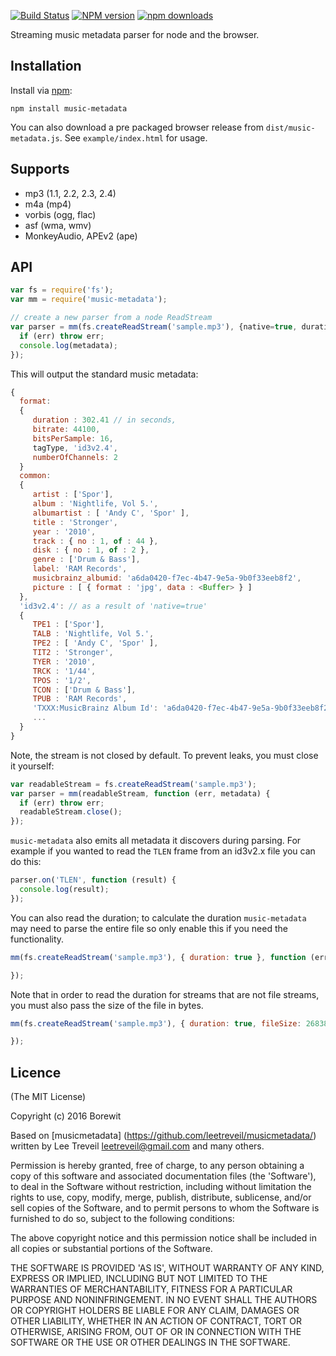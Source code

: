 [![Build Status][travis-image]][travis-url] [![NPM version][npm-image]][npm-url] [![npm downloads][npm-downloads-image]][npm-url]

Streaming music metadata parser for node and the browser.

Installation
------------
Install via [npm](http://npmjs.org):

```
npm install music-metadata
```

You can also download a pre packaged browser release from `dist/music-metadata.js`.
See `example/index.html` for usage.


Supports
-----------------
* mp3 (1.1, 2.2, 2.3, 2.4)
* m4a (mp4)
* vorbis (ogg, flac)
* asf (wma, wmv)
* MonkeyAudio, APEv2 (ape)


API
-----------------
```javascript
var fs = require('fs');
var mm = require('music-metadata');

// create a new parser from a node ReadStream
var parser = mm(fs.createReadStream('sample.mp3'), {native=true, duration=true}function (err, metadata) {
  if (err) throw err;
  console.log(metadata);
});
```

This will output the standard music metadata:

```javascript
{
  format:
  {
     duration : 302.41 // in seconds,
     bitrate: 44100,
     bitsPerSample: 16,
     tagType, 'id3v2.4',
     numberOfChannels: 2
  }
  common:
  {
     artist : ['Spor'],
     album : 'Nightlife, Vol 5.',
     albumartist : [ 'Andy C', 'Spor' ],
     title : 'Stronger',
     year : '2010',
     track : { no : 1, of : 44 },
     disk : { no : 1, of : 2 },
     genre : ['Drum & Bass'],
     label: 'RAM Records',
     musicbrainz_albumid: 'a6da0420-f7ec-4b47-9e5a-9b0f33eeb8f2',
     picture : [ { format : 'jpg', data : <Buffer> } ]
  },
  'id3v2.4': // as a result of 'native=true'
  {
     TPE1 : ['Spor'],
     TALB : 'Nightlife, Vol 5.',
     TPE2 : [ 'Andy C', 'Spor' ],
     TIT2 : 'Stronger',
     TYER : '2010',
     TRCK : '1/44',
     TPOS : '1/2',
     TCON : ['Drum & Bass'],
     TPUB : 'RAM Records',
     'TXXX:MusicBrainz Album Id': 'a6da0420-f7ec-4b47-9e5a-9b0f33eeb8f2'
     ...
  }
}
```

Note, the stream is not closed by default. To prevent leaks, you must close it yourself:
```javascript
var readableStream = fs.createReadStream('sample.mp3');
var parser = mm(readableStream, function (err, metadata) {
  if (err) throw err;
  readableStream.close();
});
```

`music-metadata` also emits all metadata it discovers during parsing. For example if you wanted to read the `TLEN` frame from an id3v2.x file you can do this:

```javascript
parser.on('TLEN', function (result) {
  console.log(result);
});
```

You can also read the duration; to calculate the duration `music-metadata` may need to parse the entire file
so only enable this if you need the functionality.
```javascript
mm(fs.createReadStream('sample.mp3'), { duration: true }, function (err, metadata) {

});
```

Note that in order to read the duration for streams that are not file streams, you must also pass the size of the file in bytes.
```javascript
mm(fs.createReadStream('sample.mp3'), { duration: true, fileSize: 26838 }, function (err, metadata) {

});
```

Licence
-----------------

(The MIT License)

Copyright (c) 2016 Borewit

Based on [musicmetadata] (https://github.com/leetreveil/musicmetadata/) written by Lee Treveil <leetreveil@gmail.com> and many others.

Permission is hereby granted, free of charge, to any person obtaining a copy of this software and associated documentation files (the 'Software'), to deal in the Software without restriction, including without limitation the rights to use, copy, modify, merge, publish, distribute, sublicense, and/or sell copies of the Software, and to permit persons to whom the Software is furnished to do so, subject to the following conditions:

The above copyright notice and this permission notice shall be included in all copies or substantial portions of the Software.

THE SOFTWARE IS PROVIDED 'AS IS', WITHOUT WARRANTY OF ANY KIND, EXPRESS OR IMPLIED, INCLUDING BUT NOT LIMITED TO THE WARRANTIES OF MERCHANTABILITY, FITNESS FOR A PARTICULAR PURPOSE AND NONINFRINGEMENT. IN NO EVENT SHALL THE AUTHORS OR COPYRIGHT HOLDERS BE LIABLE FOR ANY CLAIM, DAMAGES OR OTHER LIABILITY, WHETHER IN AN ACTION OF CONTRACT, TORT OR OTHERWISE, ARISING FROM, OUT OF OR IN CONNECTION WITH THE SOFTWARE OR THE USE OR OTHER DEALINGS IN THE SOFTWARE.

[npm-url]: https://npmjs.org/package/music-metadata
[npm-image]: https://badge.fury.io/js/music-metadata.svg
[npm-downloads-image]: http://img.shields.io/npm/dm/music-metadata.svg

[travis-url]: https://travis-ci.org/profile/Borewit/music-metadata
[travis-image]: https://api.travis-ci.org/Borewit/music-metadata.svg?branch=master
